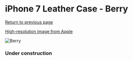 # iPhone 7 Leather Case - Berry

[Return to previous page](/iphone_7)

[High-resolution image from Apple](https://store.storeimages.cdn-apple.com/8756/as-images.apple.com/is/MPVG2?wid=4500&hei=4500&fmt=png)

<div style="width: 384px"><img src="/everysource/MPVG2.png" alt="Berry"></div>

### Under construction
